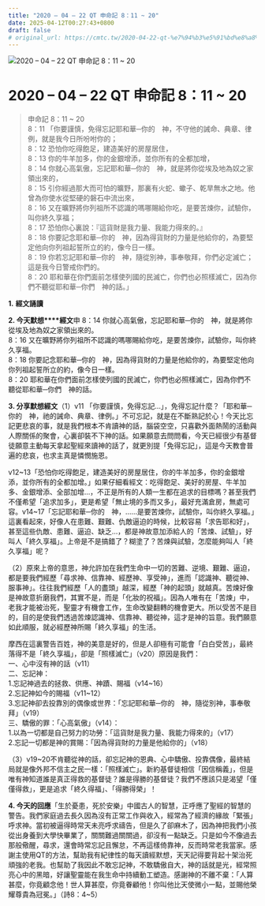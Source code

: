 ```yaml
---
title: "2020 – 04 – 22 QT 申命記 8：11 ~ 20"
date: 2025-04-12T00:27:43+0800
draft: false
# original_url: https://cmtc.tw/2020-04-22-qt-%e7%94%b3%e5%91%bd%e8%a8%98-8%ef%bc%9a11-20
---
```


![2020 – 04 – 22 QT 申命記 8：11 ~ 20](/images/qt.jpg   "2020 – 04 – 22 QT 申命記 8：11 ~ 20")

# 2020 – 04 – 22 QT 申命記 8：11 ~ 20

> 申命記 8：11 ~ 20  
> 8：11 「你要謹慎，免得忘記耶和華─你的　神，不守他的誡命、典章、律例，就是我今日所吩咐你的；  
> 8：12 恐怕你吃得飽足，建造美好的房屋居住，  
> 8：13 你的牛羊加多，你的金銀增添，並你所有的全都加增，  
> 8：14 你就心高氣傲，忘記耶和華─你的　神，就是將你從埃及地為奴之家領出來的，  
> 8：15 引你經過那大而可怕的曠野，那裏有火蛇、蠍子、乾旱無水之地。他曾為你使水從堅硬的磐石中流出來，  
> 8：16 又在曠野將你列祖所不認識的嗎哪賜給你吃，是要苦煉你，試驗你，叫你終久享福；  
> 8：17 恐怕你心裏說：『這貨財是我力量、我能力得來的。』  
> 8：18 你要記念耶和華─你的　神，因為得貨財的力量是他給你的，為要堅定他向你列祖起誓所立的約，像今日一樣。  
> 8：19 你若忘記耶和華─你的　神，隨從別神，事奉敬拜，你們必定滅亡；這是我今日警戒你們的。  
> 8：20 耶和華在你們面前怎樣使列國的民滅亡，你們也必照樣滅亡，因為你們不聽從耶和華─你們　神的話。」

**1.** **經文誦讀**

**2. 今天默想****經文**申 8：14 你就心高氣傲，忘記耶和華─你的　神，就是將你從埃及地為奴之家領出來的。  
8：16 又在曠野將你列祖所不認識的嗎哪賜給你吃，是要苦煉你，試驗你，叫你終久享福。  
8：18 你要記念耶和華─你的　神，因為得貨財的力量是他給你的，為要堅定他向你列祖起誓所立的約，像今日一樣。  
8：20 耶和華在你們面前怎樣使列國的民滅亡，你們也必照樣滅亡，因為你們不聽從耶和華─你們　神的話。

**3. 分享默想經文**（1）v11 「你要謹慎，免得忘記…」，免得忘記什麼？「耶和華─你的　神，祂的誡命、典章、律例。」不可忘記，就是在不斷熟記於心！今天比忘記更悲哀的事，就是我們根本不肯讀神的話，腦袋空空，只喜歡外面熱鬧的活動與人際關係的聚會，心裏卻裝不下神的話。如果願意去問問看，今天已經很少有基督徒願意主動每天拿起聖經來讀神的話了，就更別提「免得忘記」，這是今天教會普遍的悲哀，也求主真是憐憫施恩。

v12\~13「恐怕你吃得飽足，建造美好的房屋居住，你的牛羊加多，你的金銀增添，並你所有的全都加增。」如果仔細看經文：吃得飽足、美好的房屋、牛羊加多、金銀增添、全部加增…，不正是所有的人類一生都在追求的目標嗎？甚至我們不僅希望「追求加多」，更是希望「無止境的多而又多」，最好充滿倉房，無處可容。v14\~17「忘記耶和華─你的　神，……是要苦煉你，試驗你，叫你終久享福。」這裏看起來，好像人在患難、艱難、仇敵逼迫的時候，比較容易「求告耶和好」，甚至這些仇敵、患難、逼迫、缺乏…，都是神故意加添給人的「苦煉、試驗」，好叫人「終久享福」。上帝是不是搞錯了？糊塗了？苦煉與試驗，怎麼能夠叫人「終久享福」呢？

（2）原來上帝的意思，神允許加在我們生命中一切的苦難、逆境、艱難、逼迫，都是要我們經歷「尋求神、信靠神、經歷神、享受神」，進而「認識神、聽從神、服事神」。往往我們經歷「人的盡頭」越深，經歷「神的起頭」就越真。苦煉好像是神故意折磨我們，其實不是，而是「化妝的祝福」。因為人唯有在「苦煉」中，老我才能被治死，聖靈才有機會工作，生命改變翻轉的機會更大。所以受苦不是目的，目的是使我們透過苦煉認識神、信靠神、聽從神，這才是神的旨意。我們願意如此順服，就必經歷神所賜「終久享福」的生活。

摩西在這裏警告百姓，神的美意是好的，但是人卻極有可能會「白白受苦」，最終落得不是「終久享福」，卻是「照樣滅亡」（v20）原因是我們：  
一、心中沒有神的話（v11）  
二、忘記神：  
1.忘記神過去的拯救、供應、神蹟、賜福（v14\~16）  
2.忘記神如今的賜福（v11\~12）  
3.忘記神卻去投靠別的偶像或世界：「忘記耶和華─你的　神，隨從別神，事奉敬拜」（v19）  
三、驕傲的罪：「心高氣傲」（v14）：  
1.以為一切都是自己努力的功勞：「這貨財是我力量、我能力得來的」（v17）  
2.忘記一切都是神的賞賜：「因為得貨財的力量是他給你的」（v18）

（3）v19\~20不肯聽從神的話，卻忘記神的恩典、心中驕傲、投靠偶像，最終結局就是像外邦不信主之民一樣：「照樣滅亡」。新約基督徒相信「因信稱義」，但是唯有神知道誰是真正得救的基督徒？誰是得勝的基督徒？我們不應該只是渴望「僅僅得救」，更是追求「終久得福」、「得勝得榮」！

**4. 今天的回應**「生於憂患，死於安樂」中國古人的智慧，正呼應了聖經的智慧的警告。我們家庭過去長久因為沒有正常工作與收入，經常為了經濟的緣故「緊張」呼求神。當初被逼得時常天未亮呼求禱告，但是久了卻麻木了，因為神把我們小孩從出身養到大學快畢業了，關關難過關關過，卻沒有一點缺乏。只是如今不像過去那般儆醒，尋求，還會時常忘記且懈怠，不再這樣倚靠神，反而時常老我當家。感謝主使用QT的方法，幫助我有紀律性的每天讀經默想，天天記得要背起十架治死頑強的老我。也幫助了我因此不敢忘記神，不敢驕傲自大，神的話就是光，經常照亮心中的黑暗，好讓聖靈能在我生命中持續動工塑造。感謝神的不離不棄：「人算甚麼，你竟顧念他！世人算甚麼，你竟眷顧他！你叫他比天使微小一點，並賜他榮耀尊貴為冠冕。」（詩8：4\~5）